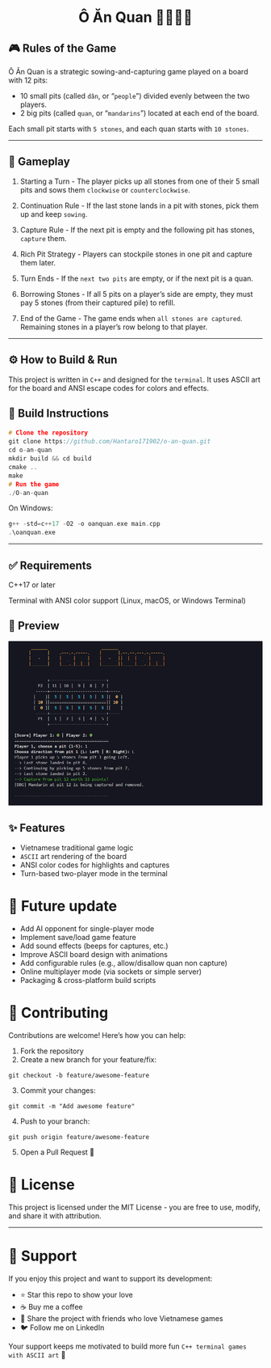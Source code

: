 <h1 align="center"> Ô Ăn Quan 👨‍🌾👨‍⚖️ </h1>

## 🎮 Rules of the Game

Ô Ăn Quan is a strategic sowing-and-capturing game played on a board with 12 pits:

- 10 small pits (called `dân`, or “`people`”) divided evenly between the two players.
- 2 big pits (called `quan`, or “`mandarins`”) located at each end of the board.

Each small pit starts with `5 stones`, and each quan starts with `10 stones`.

---

## 📜 Gameplay

1. Starting a Turn - The player picks up all stones from one of their 5 small pits and sows them `clockwise` or `counterclockwise`.

2. Continuation Rule - If the last stone lands in a pit with stones, pick them up and keep `sowing`.

3. Capture Rule - If the next pit is empty and the following pit has stones, `capture` them.

4. Rich Pit Strategy - Players can stockpile stones in one pit and capture them later.

5. Turn Ends - If the `next two pits` are empty, or if the next pit is a quan.

6. Borrowing Stones - If all 5 pits on a player’s side are empty, they must pay 5 stones (from their captured pile) to refill.

7. End of the Game - The game ends when `all stones are captured`. Remaining stones in a player’s row belong to that player.

---

## ⚙️ How to Build & Run

This project is written in `C++` and designed for the `terminal`.
It uses ASCII art for the board and ANSI escape codes for colors and effects.

## 🔧 Build Instructions

```c++
# Clone the repository
git clone https://github.com/Hantaro171902/o-an-quan.git
cd o-an-quan
mkdir build && cd build
cmake ..
make 
# Run the game
./O-an-quan

```

On Windows:
```c++
g++ -std=c++17 -O2 -o oanquan.exe main.cpp
.\oanquan.exe
```
---

## ✅ Requirements

C++17 or later

Terminal with ANSI color support (Linux, macOS, or Windows Terminal)

## 📸 Preview

![alt text](assets/image.png)

## ✨ Features

- Vietnamese traditional game logic
- `ASCII` art rendering of the board
- ANSI color codes for highlights and captures
- Turn-based two-player mode in the terminal

# 📌 Future update

- Add AI opponent for single-player mode
- Implement save/load game feature
- Add sound effects (beeps for captures, etc.)
- Improve ASCII board design with animations
- Add configurable rules (e.g., allow/disallow quan non capture)
- Online multiplayer mode (via sockets or simple server)
- Packaging & cross-platform build scripts

# 🤝 Contributing

Contributions are welcome! Here’s how you can help:

1. Fork the repository
2. Create a new branch for your feature/fix:

```
git checkout -b feature/awesome-feature
```

3. Commit your changes:
```
git commit -m "Add awesome feature"
```

4. Push to your branch:
```
git push origin feature/awesome-feature
```

5. Open a Pull Request 🎉

# 📜 License

This project is licensed under the MIT License - you are free to use, modify, and share it with attribution.

---

# 💖 Support

If you enjoy this project and want to support its development:

- ⭐ Star this repo to show your love
- ☕ Buy me a coffee
- 💌 Share the project with friends who love Vietnamese games
- 🐦 Follow me on LinkedIn

Your support keeps me motivated to build more fun `C++ terminal games with ASCII art` 🚀

